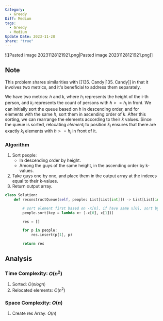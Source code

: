 ```yaml
---
Category:
  - Greedy
Diff: Medium
tags:
  - Greedy
  - Medium
Update Date: 2023-11-28
share: "true"
---
```


![[Pasted image 20231128121921.png|Pasted image 20231128121921.png]]

## Note
This problem shares similarities with [[135. Candy|135. Candy]] in that it involves two metrics, and it's beneficial to address them separately.

We have two metrics: $h$ and $k$, where $h_i$ represents the height of the i-th person, and $k_i$ represents the count of persons with $h >= h_i$ in front. We can initially sort the queue based on h in descending order, and for elements with the same $h$, sort them in ascending order of $k$. After this sorting, we can rearrange the elements according to their $k$ values. Since the queue is sorted, relocating $element_i$ to position $k_i$ ensures that there are exactly $k_i$ elements with $h >= h_i$ in front of it.
### Algorithm
1. Sort people:
    - In descending order by height.
    - Among the guys of the same height, in the ascending order by k-values.
2. Take guys one by one, and place them in the output array at the indexes equal to their k-values.
3. Return output array.

```python
class Solution:
    def reconstructQueue(self, people: List[List[int]]) -> List[List[int]]:

        # sort element first based on -x[0], if have same x[0], sort by x[1]
        people.sort(key = lambda x: (-x[0], x[1]))

        res = []

        for p in people:
            res.insert(p[1], p)

        return res
```

## Analysis
### Time Complexity: $O(n^2)$
1. Sorted: $O(nlogn)$
2. Relocated elements: $O(n^2)$
### Space Complexity: $O(n)$
1. Create res Array: $O(n)$

